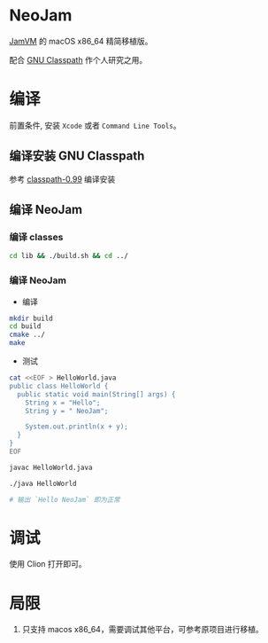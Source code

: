 # NeoJam

[JamVM](http://jamvm.sourceforge.net/) 的 macOS x86_64 精简移植版。

配合 [GNU Classpath](https://www.gnu.org/software/classpath/) 作个人研究之用。


# 编译

前置条件, 安装 `Xcode` 或者 `Command Line Tools`。

## 编译安装 GNU Classpath

参考 [classpath-0.99](https://github.com/guxingke/classpath-0.99) 编译安装

## 编译 NeoJam 

### 编译 classes

```bash
cd lib && ./build.sh && cd ../
```

### 编译 NeoJam

- 编译

```bash
mkdir build
cd build
cmake ../
make
```

- 测试

```bash
cat <<EOF > HelloWorld.java
public class HelloWorld {
  public static void main(String[] args) {
    String x = "Hello";
    String y = " NeoJam";

    System.out.println(x + y);
  }
}
EOF

javac HelloWorld.java

./java HelloWorld

# 输出 `Hello NeoJam` 即为正常
```

# 调试

使用 Clion 打开即可。

# 局限

1. 只支持 macos x86_64，需要调试其他平台，可参考原项目进行移植。


